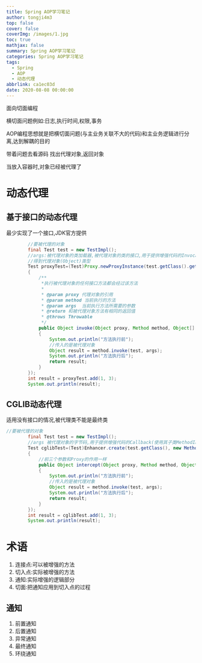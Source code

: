 ```yaml
---
title: Spring AOP学习笔记
author: tongji4m3
top: false
cover: false
coverImg: /images/1.jpg
toc: true
mathjax: false
summary: Spring AOP学习笔记
categories: Spring AOP学习笔记
tags:
  - Spring
  - AOP
  - 动态代理
abbrlink: ca1ec03d
date: 2020-08-08 00:00:00
---
```




面向切面编程

横切面问题例如:日志,执行时间,权限,事务

AOP编程思想就是把横切面问题(与主业务关联不大的代码)和主业务逻辑进行分离,达到解耦的目的



带着问题去看源码 找出代理对象,返回对象



当放入容器时,对象已经被代理了

# 动态代理

## 基于接口的动态代理

最少实现了一个接口,JDK官方提供

```java
        //要被代理的对象
        final Test test = new TestImpl();
        //args:被代理对象的类加载器,被代理对象的类的接口,用于提供增强代码的InvocationHandler
        //得到代理对象(Object)类型
        Test proxyTest=(Test)Proxy.newProxyInstance(test.getClass().getClassLoader(),test.getClass().getInterfaces() , new InvocationHandler()
        {
            /**
             *执行被代理对象的任何接口方法都会经过该方法
             *
             * @param proxy 代理对象的引用
             * @param method 当前执行的方法
             * @param args  当前执行方法所需要的参数
             * @return 和被代理对象方法有相同的返回值
             * @throws Throwable
             */
            public Object invoke(Object proxy, Method method, Object[] args) throws Throwable
            {
                System.out.println("方法执行前");
                //传入的是被代理对象
                Object result = method.invoke(test, args);
                System.out.println("方法执行后");
                return result;
            }
        });
        int result = proxyTest.add(1, 3);
        System.out.println(result);
```



## CGLIB动态代理

适用没有接口的情况,被代理类不能是最终类

```java
//要被代理的对象
        final Test test = new TestImpl();
        //args 被代理对象的字节码,用于提供增强代码的Callback(使用其子类MethodInterceptor)
        Test cglibTest=(Test)Enhancer.create(test.getClass(), new MethodInterceptor()
        {
            //前三个参数和Proxy的作用一样
            public Object intercept(Object proxy, Method method, Object[] args, MethodProxy methodProxy) throws Throwable
            {
                System.out.println("方法执行前");
                //传入的是被代理对象
                Object result = method.invoke(test, args);
                System.out.println("方法执行后");
                return result;
            }
        });
        int result = cglibTest.add(1, 3);
        System.out.println(result);
```

# 术语

1. 连接点:可以被增强的方法
2. 切入点:实际被增强的方法
3. 通知:实际增强的逻辑部分
4. 切面:把通知应用到切入点的过程

## 通知

1. 前置通知
2. 后置通知 
3. 异常通知 
4. 最终通知 
5. 环绕通知 